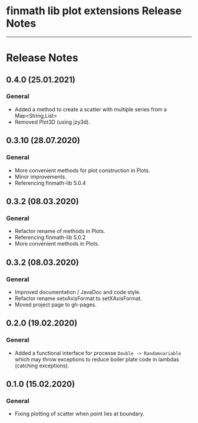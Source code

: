 finmath lib plot extensions Release Notes
==========

****************************************

# Release Notes


## 0.4.0 (25.01.2021)

### General

 - Added a method to create a scatter with multiple series from a Map<String,List<Double>>
 - Removed Plot3D (using jzy3d).


## 0.3.10 (28.07.2020)

### General

 - More convenient methods for plot construction in Plots.
 - Minor improvements.
 - Referencing finmath-lib 5.0.4


## 0.3.2 (08.03.2020)

### General

 - Refactor rename of methods in Plots.
 - Referencing finmath-lib 5.0.2
 - More convenient methods in Plots.
 

## 0.3.2 (08.03.2020)

### General

- Improved documentation / JavaDoc and code style.
- Refactor rename setxAxisFormat to setXAxisFormat.
- Moved project page to gh-pages.


## 0.2.0 (19.02.2020)

### General

- Added a functional interface for processe `Double -> Randomvariable` which may throw exceptions to reduce boiler plate code in lambdas (catching exceptions).


## 0.1.0 (15.02.2020)

### General

- Fixing plotting of scatter when point lies at boundary.

